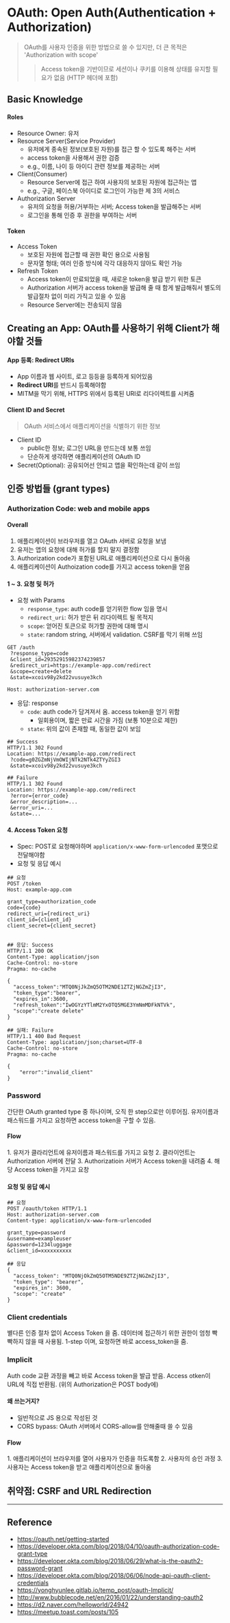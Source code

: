 # OAuth: Open Auth(Authentication + Authorization)

> OAuth를 사용자 인증을 위한 방법으로 쓸 수 있지만, 더 큰 목적은 'Authorization with scope'
>
> > Access token을 기반이므로 세션이나 쿠키를 이용해 상태를 유지할 필요가 없음 (HTTP 헤더에 포함)

## Basic Knowledge

#### Roles

- Resource Owner: 유저
- Resource Server(Service Provider)
  - 유저에게 종속된 정보(보호된 자원)를 접근 할 수 있도록 해주는 서버
  - access token을 사용해서 권한 검증
  - e.g., 이름, 나이 등 아이디 관련 정보를 제공하는 서버
- Client(Consumer)
  - Resource Server에 접근 하여 사용자의 보호된 자원에 접근하는 앱
  - e.g., 구글, 페이스북 아이디로 로그인이 가능한 제 3의 서비스
- Authorization Server
  - 유저의 요청을 허용/거부하는 서버; Access token을 발급해주는 서버
  - 로그인을 통해 인증 후 권한을 부여하는 서버

#### Token

- Access Token
  - 보호된 자원에 접근할 때 권한 확인 용으로 사용됨
  - 문자열 형태; 여러 인증 방식에 각각 대응하지 않아도 확인 가능
- Refresh Token
  - Access token이 만료되었을 때, 새로운 token을 발급 받기 위한 토큰
  - Authorization 서버가 access token을 발급해 줄 때 함게 발급해줘서 별도의 발급절차 없이 미리 가직고 있을 수 있음
  - Resource Server에는 전송되지 않음

## Creating an App: OAuth를 사용하기 위해 Client가 해야할 것들

#### App 등록: Redirect URIs

- App 이름과 웹 사이트, 로고 등등을 등록하게 되어있음
- **Redirect URI**를 반드시 등록해야함
- MITM을 막기 위해, HTTPS 위에서 등록된 URI로 리다이렉트를 시켜줌

#### Client ID and Secret

> OAuth 서비스에서 애플리케이션을 식별하기 위한 정보

- Client ID
  - public한 정보; 로그인 URL을 만드는데 보통 쓰임
  - 단순하게 생각하면 애플리케이션의 OAuth ID
- Secret(Optional): 공유되어선 안되고 앱을 확인하는데 같이 쓰임

## 인증 방법들 (grant types)

### Authorization Code: web and mobile apps

#### Overall

1. 애플리케이션이 브라우저를 열고 OAuth 서버로 요청을 보냄
2. 유저는 앱의 요청에 대해 허가를 할지 말지 결정함
3. Authorization code가 포함된 URL로 애플리케이션으로 다시 돌아옴
4. 애플리케이션이 Authoization code를 가지고 access token을 얻음

#### 1 ~ 3. 요청 및 허가

- 요청 with Params
  - `response_type`: auth code를 얻기위한 flow 임을 명시
  - `redirect_uri`: 허가 받은 뒤 리다이렉트 될 목적지
  - `scope`: 얻어진 토큰으로 허가할 권한에 대해 명시
  - `state`: random string, 서버에서 validation. CSRF를 막기 위해 쓰임

```
GET /auth
 ?response_type=code
 &client_id=29352915982374239857
 &redirect_uri=https://example-app.com/redirect
 &scope=create+delete
 &state=xcoiv98y2kd22vusuye3kch

Host: authorization-server.com
```

- 응답: response
  - `code`: auth code가 담겨져서 옴. access token을 얻기 위함
    - 일회용이며, 짧은 만료 시간을 가짐 (보통 10분으로 제한)
  - `state`: 위의 값이 존재할 때, 동일한 값이 보임

```
## Success
HTTP/1.1 302 Found
Location: https://example-app.com/redirect
 ?code=g0ZGZmNjVmOWIjNTk2NTk4ZTYyZGI3
 &state=xcoiv98y2kd22vusuye3kch

## Failure
HTTP/1.1 302 Found
Location: https://example-app.com/redirect
 ?error={error_code}
 &error_description=...
 &error_uri=...
 &state=...
```

#### 4. Access Token 요청

- Spec: POST로 요청해야하며 `application/x-www-form-urlencoded` 포맷으로 전달해야함
- 요청 및 응답 예시

```
## 요청
POST /token
Host: example-app.com

grant_type=authorization_code
code={code}
redirect_uri={redirect_uri}
client_id={client_id}
client_secret={client_secret}


## 응답: Success
HTTP/1.1 200 OK
Content-Type: application/json
Cache-Control: no-store
Pragma: no-cache

{
  "access_token":"MTQ0NjJkZmQ5OTM2NDE1ZTZjNGZmZjI3",
  "token_type":"bearer",
  "expires_in":3600,
  "refresh_token":"IwOGYzYTlmM2YxOTQ5MGE3YmNmMDFkNTVk",
  "scope":"create delete"
}

## 실패: Failure
HTTP/1.1 400 Bad Request
Content-Type: application/json;charset=UTF-8
Cache-Control: no-store
Pragma: no-cache

{
    "error":"invalid_client"
}
```

### Password

간단한 OAuth granted type 중 하나이며, 오직 한 step으로만 이루어짐. 유저이름과 패스워드를 가지고 요청하면 access token을 구할 수 있음.

#### Flow

1\. 유저가 클라리언트에 유저이름과 패스워드를 가지고 요청 2\. 클라이언트는 Authorization 서버에 전달 3\. Authorizatioin 서버가 Access token을 내려줌 4\. 해당 Access token을 가지고 요창

#### 요청 및 응답 예시

```
## 요청
POST /oauth/token HTTP/1.1
Host: authorization-server.com
Content-type: application/x-www-form-urlencoded

grant_type=password
&username=exampleuser
&password=1234luggage
&client_id=xxxxxxxxxx

## 응답
{
  "access_token": "MTQ0NjOkZmQ5OTM5NDE9ZTZjNGZmZjI3",
  "token_type": "bearer",
  "expires_in": 3600,
  "scope": "create"
}
```

### Client credentials

별다른 인증 절차 없이 Access Token 을 줌. 데이터에 접근하기 위한 권한이 엄청 빡빡하지 않을 때 사용됨. 1-step 이며, 요청하면 바로 access_token을 줌.

### Implicit

Auth code 교환 과정을 빼고 바로 Access token을 발급 받음. Access otken이 URL에 직접 반환됨. (위의 Authorization은 POST body에)

#### 왜 쓰는거지?

- 일반적으로 JS 용으로 작성된 것
- CORS bypass: OAuth 서버에서 CORS-allow를 안해줄때 쓸 수 있음

#### Flow

1\. 애플리케이션이 브라우저를 열어 사용자가 인증을 하도록함 2\. 사용자의 승인 과정 3\. 사용자는 Access token을 받고 애플리케이션으로 돌아옴

## 취약점: CSRF and URL Redirection

---

## Reference

- https://oauth.net/getting-started
- https://developer.okta.com/blog/2018/04/10/oauth-authorization-code-grant-type
- https://developer.okta.com/blog/2018/06/29/what-is-the-oauth2-password-grant
- https://developer.okta.com/blog/2018/06/06/node-api-oauth-client-credentials
- https://yonghyunlee.gitlab.io/temp_post/oauth-Implicit/
- http://www.bubblecode.net/en/2016/01/22/understanding-oauth2
- https://d2.naver.com/helloworld/24942
- https://meetup.toast.com/posts/105
